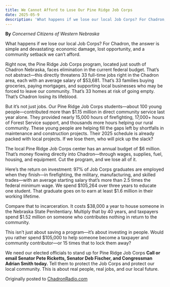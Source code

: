 ```yaml
---
title: We Cannot Afford to Lose Our Pine Ridge Job Corps
date: 2025-05-9
description: 'What happens if we lose our local Job Corps? For Chadron, the answer is simple and devastating: economic damage, lost opportunity, and a community setback we can’t afford.'
---
```


**By** _Concerned Citizens of Western Nebraska_

What happens if we lose our local Job Corps? For Chadron, the answer is simple and devastating: economic damage, lost opportunity, and a community setback we can’t afford.

Right now, the Pine Ridge Job Corps program, located just south of Chadron Nebraska, faces elimination in the current federal budget. That’s not abstract—this directly threatens 33 full-time jobs right in the Chadron area, each with an average salary of $53,681. That’s 33 families buying groceries, paying mortgages, and supporting local businesses who may be forced to leave our community. That’s 33 homes at risk of going empty. That’s Chadron losing its lifeblood.

But it’s not just jobs. Our Pine Ridge Job Corps students—about 100 young people—contributed more than $1.15 million in direct community service last year alone. They provided nearly 15,000 hours of firefighting, 17,000+ hours of Forest Service support, and thousands more hours helping our rural community. These young people are helping fill the gaps left by shortfalls in maintenance and construction projects. Their 2025 schedule is already packed with local projects. If we lose them, who will pick up the slack?

The local Pine Ridge Job Corps center has an annual budget of $6 million. That’s money flowing directly into Chadron—through wages, supplies, fuel, housing, and equipment. Cut the program, and we lose all of it.

Here’s the return on investment: 97% of Job Corps graduates are employed when they finish—in firefighting, the military, manufacturing, and skilled trades—with an average starting salary that’s more than 2.5 times the federal minimum wage. We spend $105,264 over three years to educate one student. That graduate goes on to earn at least $1.6 million in their working lifetime.

Compare that to incarceration. It costs $38,000 a year to house someone in the Nebraska State Penitentiary. Multiply that by 40 years, and taxpayers spend $1.52 million on someone who contributes nothing in return to the community.

This isn’t just about saving a program—it’s about investing in people. Would you rather spend $105,000 to help someone become a taxpayer and community contributor—or 15 times that to lock them away?

We need our elected officials to stand up for Pine Ridge Job Corps **Call or email Senator Pete Ricketts, Senator Deb Fischer, and Congressman Adrian Smith today.** Tell them to protect the Job Corps and protect our local community.  This is about real people, real jobs, and our local future.

Originally posted to [ChadronRadio.com](https://chadronradio.com/we-cannot-afford-to-lose-our-pine-ridge-job-corps/)
